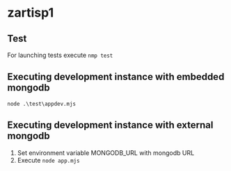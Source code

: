 # zartisp1

## Test
For launching tests execute `nmp test`

## Executing development instance with embedded mongodb

`node .\test\appdev.mjs`

## Executing development instance with external mongodb

1. Set environment variable MONGODB_URL with mongodb URL  
2. Execute `node app.mjs`



